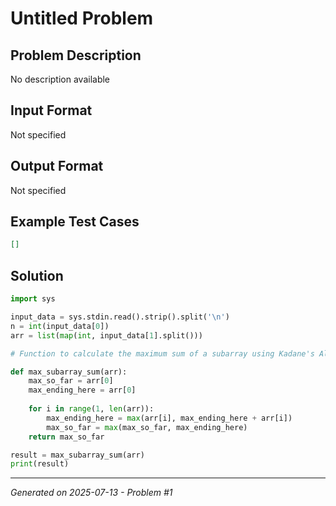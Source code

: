# Untitled Problem

## Problem Description
No description available

## Input Format
Not specified

## Output Format
Not specified

## Example Test Cases
```json
[]
```

## Solution
```python
import sys

input_data = sys.stdin.read().strip().split('\n')
n = int(input_data[0])
arr = list(map(int, input_data[1].split()))

# Function to calculate the maximum sum of a subarray using Kadane's Algorithm

def max_subarray_sum(arr):
    max_so_far = arr[0]
    max_ending_here = arr[0]
    
    for i in range(1, len(arr)):
        max_ending_here = max(arr[i], max_ending_here + arr[i])
        max_so_far = max(max_so_far, max_ending_here)
    return max_so_far

result = max_subarray_sum(arr)
print(result)
```

---
*Generated on 2025-07-13 - Problem #1*